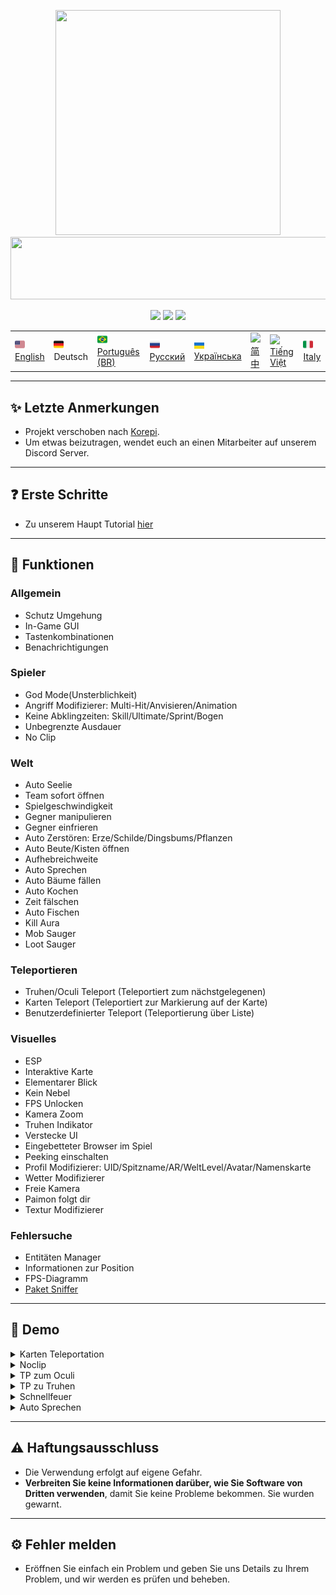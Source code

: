 <p align="center">
  <a href="#"><img width="360" height="360" src="https://media.discordapp.net/attachments/1033549666769449002/1107009612210765955/matches.png"></a>
  <a href="#"><img width="650" height="100" src="https://share.creavite.co/FBkHy3zbN4CgWCr0.gif"></a>
</p>

<p align="center">
	<a href="https://github.com/Korepi/keyauth-cpp-library/releases"><img src="https://img.shields.io/github/downloads/Korepi/keyauth-cpp-library/total.svg?style=for-the-badge&color=darkcyan"></a>
	<a href="https://github.com/Korepi/Korepi/graphs/contributors"><img src="https://img.shields.io/github/contributors/Korepi/Korepi?style=for-the-badge&color=darkcyan"></a>
	<a href="https://discord.gg/cottonbuds"><img src="https://img.shields.io/discord/440536354544156683?label=Discord&logo=discord&style=for-the-badge&color=darkviolet"></a>
</p>

<div align="center">
<table>
  <tr>
    <td valign="center"><a href="README.md"><img src="https://github.com/twitter/twemoji/blob/master/assets/svg/1f1fa-1f1f8.svg" width="16"/> English</td>
    <td valign="center"><img src="https://github.com/twitter/twemoji/blob/master/assets/svg/1f1e9-1f1ea.svg" width="16"/> Deutsch</a></td>
    <td valign="center"><a href="README_pt-br.md"><img src="https://github.com/twitter/twemoji/blob/master/assets/svg/1f1e7-1f1f7.svg" width="16"/> Português (BR)</a></td>
    <td valign="center"><a href="README_ru-ru.md"><img src="https://github.com/twitter/twemoji/blob/master/assets/svg/1f1f7-1f1fa.svg" width="16"/> Русский</a></td>
    <td valign="center"><a href="README_ua-ua.md"><img src="https://github.com/Andrew1397/Ukraine/blob/main/Flag_of_Ukraine.png" width="16"/> Українська</a></td>
    <td valign="center"><a href="README_zh-cn.md"><img src="https://em-content.zobj.net/thumbs/120/twitter/351/flag-china_1f1e8-1f1f3.png" width="16"/> 简中</a></td>
    <td valign="center"><a href="README_vi-vn.md"><img src="https://em-content.zobj.net/thumbs/160/twitter/53/flag-for-vietnam_1f1fb-1f1f3.png" width="16"/> Tiếng Việt</a></td>
    <td valign="center"><a href="README_it-it.md"><img src="https://github.com/twitter/twemoji/blob/master/assets/svg/1f1ee-1f1f9.svg" width="16"/> Italy</a></td>
  </tr>
</table>
</div>

---

## ✨ Letzte Anmerkungen
- Projekt verschoben nach [Korepi](https://github.com/Korepi/Korepi-Private-Repo).
- Um etwas beizutragen, wendet euch an einen Mitarbeiter auf unserem Discord Server.

---

## ❓ Erste Schritte

- Zu unserem Haupt Tutorial [hier](https://github.com/Korepi/Korepi-Tutorial)

---
## 🎨 Funktionen

### Allgemein
- Schutz Umgehung
- In-Game GUI
- Tastenkombinationen
- Benachrichtigungen
### Spieler
- God Mode(Unsterblichkeit)
- Angriff Modifizierer: Multi-Hit/Anvisieren/Animation
- Keine Abklingzeiten: Skill/Ultimate/Sprint/Bogen
- Unbegrenzte Ausdauer
- No Clip

### Welt
- Auto Seelie
- Team sofort öffnen
- Spielgeschwindigkeit
- Gegner manipulieren
- Gegner einfrieren
- Auto Zerstören: Erze/Schilde/Dingsbums/Pflanzen
- Auto Beute/Kisten öffnen
- Aufhebreichweite
- Auto Sprechen
- Auto Bäume fällen
- Auto Kochen
- Zeit fälschen
- Auto Fischen
- Kill Aura
- Mob Sauger
- Loot Sauger

### Teleportieren
- Truhen/Oculi Teleport (Teleportiert zum nächstgelegenen)
- Karten Teleport (Teleportiert zur Markierung auf der Karte)
- Benutzerdefinierter Teleport (Teleportierung über Liste)

### Visuelles
- ESP
- Interaktive Karte
- Elementarer Blick
- Kein Nebel
- FPS Unlocken
- Kamera Zoom
- Truhen Indikator
- Verstecke UI
- Eingebetteter Browser im Spiel
- Peeking einschalten
- Profil Modifizierer: UID/Spitzname/AR/WeltLevel/Avatar/Namenskarte
- Wetter Modifizierer
- Freie Kamera
- Paimon folgt dir
- Textur Modifizierer

### Fehlersuche
- Entitäten Manager
- Informationen zur Position
- FPS-Diagramm
- [Paket Sniffer](https://github.com/Akebi-Group/Akebi-PacketSniffer)

---
## 🎣 Demo

<details>
  <summary>Karten Teleportation</summary>
  <img src="https://github.com/CallowBlack/gif-demos/blob/main/genshin-cheat/map-teleport-demo.gif"/>
</details>
<details>
  <summary>Noclip</summary>
  <img src="https://github.com/CallowBlack/gif-demos/blob/main/genshin-cheat/noclip-demo.gif"/>
</details>
<details>
  <summary>TP zum Oculi</summary>
  <img src="https://github.com/CallowBlack/gif-demos/blob/main/genshin-cheat/oculi-teleport-demo.gif"/>
</details>
<details>
  <summary>TP zu Truhen</summary>
  <img src="https://github.com/CallowBlack/gif-demos/blob/main/genshin-cheat/chest-teleport-demo.gif"/>
</details>
<details>
  <summary>Schnellfeuer</summary>
  <img src="https://github.com/CallowBlack/gif-demos/blob/main/genshin-cheat/rapid-fire-demo.gif"/>
</details>
<details>
  <summary>Auto Sprechen</summary>
  <img src="https://github.com/CallowBlack/gif-demos/blob/main/genshin-cheat/auto-talk-demo.gif"/>
</details>

---
## ⚠ Haftungsausschluss
- Die Verwendung erfolgt auf eigene Gefahr.
- **Verbreiten Sie keine Informationen darüber, wie Sie Software von Dritten verwenden**, damit Sie keine Probleme bekommen. Sie wurden gewarnt.

---
## ⚙ Fehler melden
- Eröffnen Sie einfach ein Problem und geben Sie uns Details zu Ihrem Problem, und wir werden es prüfen und beheben.
